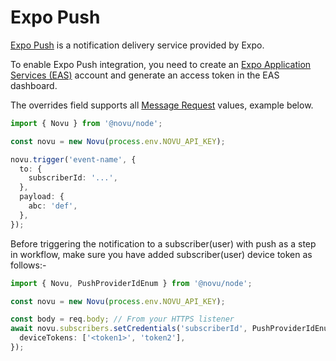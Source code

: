 # Expo Push

[Expo Push](https://docs.expo.dev/push-notifications/overview/) is a notification delivery service provided by Expo.

To enable Expo Push integration, you need to create an [Expo Application Services (EAS)](https://expo.dev) account and generate an access token in the EAS dashboard. 

The overrides field supports all [Message Request](https://docs.expo.dev/push-notifications/sending-notifications/#message-request-format) values, example below.

<Tabs>
  <TabItem value="nodejs" label="Node.js" default>

```ts
import { Novu } from '@novu/node';

const novu = new Novu(process.env.NOVU_API_KEY);

novu.trigger('event-name', {
  to: {
    subscriberId: '...',
  },
  payload: {
    abc: 'def',
  },
});
```

  </TabItem>
</Tabs>

Before triggering the notification to a subscriber(user) with push as a step in workflow, make sure you have added subscriber(user) device token as follows:-

```typescript
import { Novu, PushProviderIdEnum } from '@novu/node';

const novu = new Novu(process.env.NOVU_API_KEY);

const body = req.body; // From your HTTPS listener
await novu.subscribers.setCredentials('subscriberId', PushProviderIdEnum.EXPO, {
  deviceTokens: ['<token1>', 'token2'],
});
```

